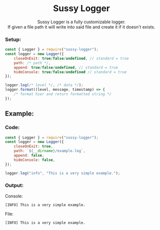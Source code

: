 <h1 align="center"> Sussy Logger </h1>

<p align="center"> Sussy Logger is a fully customizable logger.<br> If given a file path it will write into said file and create it if it doesn't exists.<br> </p>

### Setup:
```js
const { Logger } = require("sussy-logger");
const logger = new Logger({ 
    closeOnExit: true/false/undefined, // standard = true
    path: /* path */,
    append: true/false/undefined, // standard = true
    hideConsole: true/false/undefined // standard = true
});

logger.log(/* level */, /* data */);
logger.format((level, message, timestamp) => {
    /* format hier and return formatted string */
});
```

## Example:

### Code:
```js
const { Logger } = require("sussy-logger");
const logger = new Logger({ 
    closeOnExit: true,
    path: `${__dirname}/example.log`,
    append: false,
    hideConsole: false,
});

logger.log("info", "This is a very simple example.");
```

### Output:

Console:

```
[INFO] This is a very simple example.
```

File:

```
[INFO] This is a very simple example.
```